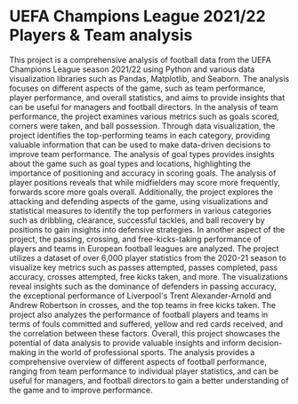# UEFA Champions League 2021/22 Players & Team analysis

This project is a comprehensive analysis of football data from the UEFA Champions League season 2021/22 using Python and various data visualization libraries such as Pandas, Matplotlib, and Seaborn. The analysis focuses on different aspects of the game, such as team performance, player performance, and overall statistics, and aims to provide insights that can be useful for managers and football directors.
In the analysis of team performance, the project examines various metrics such as goals scored, corners were taken, and ball possession. Through data visualization, the project identifies the top-performing teams in each category, providing valuable information that can be used to make data-driven decisions to improve team performance.
The analysis of goal types provides insights about the game such as goal types and locations, highlighting the importance of positioning and accuracy in scoring goals.
The analysis of player positions reveals that while midfielders may score more frequently, forwards score more goals overall. Additionally, the project explores the attacking and defending aspects of the game, using visualizations and statistical measures to identify the top performers in various categories such as dribbling, clearance, successful tackles, and ball recovery by positions to gain insights into defensive strategies.
In another aspect of the project, the passing, crossing, and free-kicks-taking performance of players and teams in European football leagues are analyzed. The project utilizes a dataset of over 6,000 player statistics from the 2020-21 season to visualize key metrics such as passes attempted, passes completed, pass accuracy, crosses attempted, free kicks taken, and more. The visualizations reveal insights such as the dominance of defenders in passing accuracy, the exceptional performance of Liverpool's Trent Alexander-Arnold and Andrew Robertson in crosses, and the top teams in free kicks taken.
The project also analyzes the performance of football players and teams in terms of fouls committed and suffered, yellow and red cards received, and the correlation between these factors.
Overall, this project showcases the potential of data analysis to provide valuable insights and inform decision-making in the world of professional sports. The analysis provides a comprehensive overview of different aspects of football performance, ranging from team performance to individual player statistics, and can be useful for managers, and football directors to gain a better understanding of the game and to improve performance.
